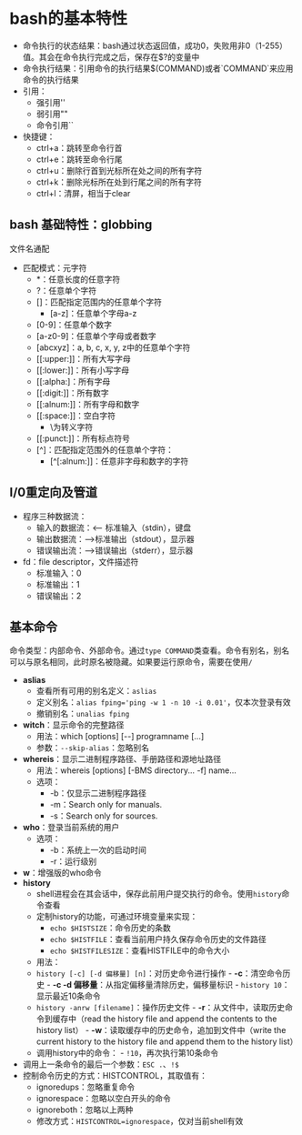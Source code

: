 # bash的基本特性

- 命令执行的状态结果：bash通过状态返回值，成功0，失败用非0（1-255）值。其会在命令执行完成之后，保存在$?的变量中
- 命令执行结果：引用命令的执行结果$(COMMAND)或者\`COMMAND\`来应用命令的执行结果
- 引用：
  - 强引用''
  - 弱引用""
  - 命令引用\`\`
- 快捷键：
  - ctrl+a：跳转至命令行首
  - ctrl+e：跳转至命令行尾
  - ctrl+u：删除行首到光标所在处之间的所有字符
  - ctrl+k：删除光标所在处到行尾之间的所有字符
  - ctrl+l：清屏，相当于clear


## bash 基础特性：globbing

文件名通配
- 匹配模式：元字符
  - \*：任意长度的任意字符
  - ?：任意单个字符
  - []：匹配指定范围内的任意单个字符
    - [a-z]：任意单个字母a-z
  - [0-9]：任意单个数字
  - [a-z0-9]：任意单个字母或者数字
  - [abcxyz]：a, b, c, x, y, z中的任意单个字符
  - [[:upper:]]：所有大写字母
  - [[:lower:]]：所有小写字母
  - [[:alpha:]：所有字母
  - [[:digit:]]：所有数字
  - [[:alnum:]]：所有字母和数字
  - [[:space:]]：空白字符
    - \为转义字符
  - [[:punct:]]：所有标点符号
  - [^]：匹配指定范围外的任意单个字符：
    - [^[:alnum:]]：任意非字母和数字的字符

## I/0重定向及管道

- 程序三种数据流：
  - 输入的数据流：<-- 标准输入（stdin），键盘
  - 输出数据流：-->标准输出（stdout），显示器
  - 错误输出流：-->错误输出（stderr），显示器
- fd：file descriptor，文件描述符
  - 标准输入：0
  - 标准输出：1
  - 错误输出：2

## 基本命令

命令类型：内部命令、外部命令。通过`type COMMAND`类查看。命令有别名，别名可以与原名相同，此时原名被隐藏。如果要运行原命令，需要在使用`/`
- **aslias**
  - 查看所有可用的别名定义：`aslias`
  - 定义别名：`alias fping='ping -w 1 -n 10 -i 0.01'`，仅本次登录有效
  - 撤销别名：`unalias fping`
- **witch**：显示命令的完整路径
  - 用法：which [options] [--] programname [...]
  - 参数：`--skip-alias`：忽略别名
- **whereis**：显示二进制程序路径、手册路径和源地址路径
  - 用法：whereis [options] [-BMS directory... -f] name...
  - 选项：
    - -b：仅显示二进制程序路径
    - -m：Search only for manuals.
    - -s：Search only for sources.
- **who**：登录当前系统的用户
  - 选项：
    - -b：系统上一次的启动时间
    - -r：运行级别
- **w**：增强版的who命令
- **history**
  - shell进程会在其会话中，保存此前用户提交执行的命令。使用`history`命令查看
  - 定制history的功能，可通过环境变量来实现：
    -  `echo $HISTSIZE`：命令历史的条数
    -  `echo $HISTFILE`：查看当前用户持久保存命令历史的文件路径
    -  `echo $HISTFILESIZE`：查看HISTFILE中的命令大小
  -  用法：
    -  `history [-c] [-d 偏移量] [n]`：对历史命令进行操作
      -  **-c**：清空命令历史
      -  **-c -d 偏移量**：从指定偏移量清除历史，偏移量标识
      -  `history 10`：显示最近10条命令
    -  `history -anrw [filename]`：操作历史文件
      -  **-r**：从文件中，读取历史命令到缓存中（read the history file and append the contents to the history list）
      -  **-w**：读取缓存中的历史命令，追加到文件中（write the current history to the history file and append them to the history list）
    -  调用history中的命令：
      -  `!10`，再次执行第10条命令
- 调用上一条命令的最后一个参数：`ESC .`、`!$`
- 控制命令历史的方式：HISTCONTROL，其取值有：
  - ignoredups：忽略重复命令
  - ignorespace：忽略以空白开头的命令
  - ignoreboth：忽略以上两种
  - 修改方式：`HISTCONTROL=ignorespace`，仅对当前shell有效
